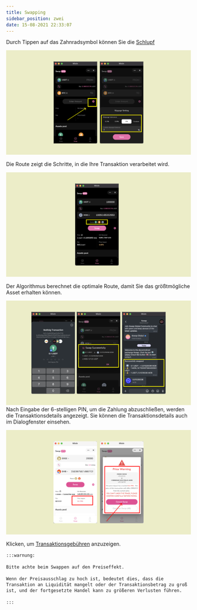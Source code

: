 ```yaml
---
title: Swapping
sidebar_position: zwei
date: 15-08-2021 22:33:07
---
```



Durch Tippen auf das Zahnradsymbol können Sie die [Schlupf](https://docs.pando.im/docs/lake/key-concepts/slippage-impernament-loss)

![](../assets/swapping-p1.png)



Die Route zeigt die Schritte, in die Ihre Transaktion verarbeitet wird.

![](../assets/swapping-p2.png)

Der Algorithmus berechnet die optimale Route, damit Sie das größtmögliche Asset erhalten können.



![](../assets/swapping-p3.png) Nach Eingabe der 6-stelligen PIN, um die Zahlung abzuschließen, werden die Transaktionsdetails angezeigt. Sie können die Transaktionsdetails auch im Dialogfenster einsehen.



![](../assets/swap-p.png)

Klicken, um [Transaktionsgebühren](https://docs.pando.im/docs/lake/key-concepts/trading-fee) anzuzeigen.

````mdx-code-block
:::warnung:

Bitte achte beim Swappen auf den Preiseffekt. 

Wenn der Preisausschlag zu hoch ist, bedeutet dies, dass die Transaktion an Liquidität mangelt oder der Transaktionsbetrag zu groß ist, und der fortgesetzte Handel kann zu größeren Verlusten führen.

:::
````